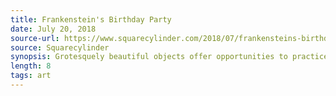 ```yaml
---
title: Frankenstein's Birthday Party
date: July 20, 2018
source-url: https://www.squarecylinder.com/2018/07/frankensteins-birthday-party-hosfelt/
source: Squarecylinder
synopsis: Grotesquely beautiful objects offer opportunities to practice compassion and disgust. 
length: 8
tags: art
---
```

